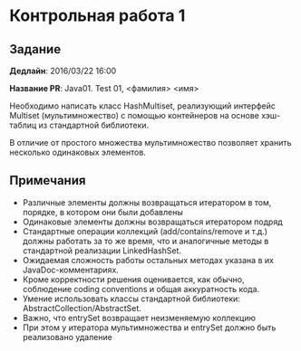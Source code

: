 # Контрольная работа 1

## Задание

**Дедлайн**: 2016/03/22 16:00

**Название PR**: Java01. Test 01, <фамилия> <имя>

Необходимо написать класс HashMultiset, реализующий интерфейс Multiset (мультимножество)
с помощью контейнеров на основе хэш-таблиц из стандартной библиотеки.

В отличие от простого множества мультимножество позволяет хранить несколько одинаковых элементов.

## Примечания

- Различные элементы должны возвращаться итератором в том, порядке, в котором они были добавлены
- Одинаковые элементы должны возвращаться итератором подряд
- Стандартные операции коллекций (add/contains/remove и т.д.) должны работать за то же время,
 что и аналогичные методы в стандартной реализации LinkedHashSet.
- Ожидаемая сложность работы остальных методах указана в их JavaDoc-комментариях.
- Кроме корректности решения оценивается, как обычно, соблюдение coding conventions и общая аккуратность кода.
- Умение использовать классы стандартной библиотеки: AbstractCollection/AbstractSet.
- Важно, что entrySet возвращает неизменяемую коллекцию
- При этом у итератора мультимножества и entrySet должно быть реализовано удаление
